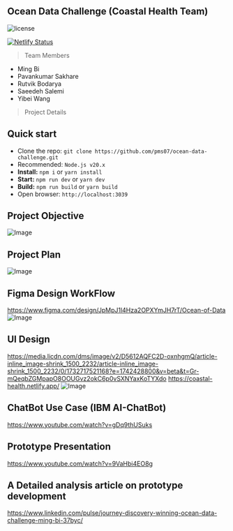 ## Ocean Data Challenge (Coastal Health Team)

![license](https://img.shields.io/badge/license-MIT-blue.svg)

[![Netlify Status](https://api.netlify.com/api/v1/badges/32243c0e-7d25-41bf-afb3-ca252d704102/deploy-status)](https://app.netlify.com/sites/coastal-health/deploys)

> Team Members
  - Ming Bi
  - Pavankumar Sakhare
  - Rutvik Bodarya
  - Saeedeh Salemi
  - Yibei Wang
> 
> Project Details
## Quick start

- Clone the repo: `git clone https://github.com/pms07/ocean-data-challenge.git`
- Recommended: `Node.js v20.x`
- **Install:** `npm i` or `yarn install`
- **Start:** `npm run dev` or `yarn dev`
- **Build:** `npm run build` or `yarn build`
- Open browser: `http://localhost:3039`

## Project Objective 
![Image](https://media.licdn.com/dms/image/v2/D5612AQFMrjREwoCmdQ/article-inline_image-shrink_1000_1488/article-inline_image-shrink_1000_1488/0/1732716437214?e=1742428800&v=beta&t=vstJcMnuAIh6oiCK9LmN9EQvJEp2GJ-7mhzp-CopZPg)

## Project Plan 
![Image](https://media.licdn.com/dms/image/v2/D5612AQFBMxwo159mBQ/article-inline_image-shrink_1000_1488/article-inline_image-shrink_1000_1488/0/1732716485341?e=1742428800&v=beta&t=_ZEhyXrHApOz__Q3Zn4u9d6gwDgedYm0KQH6NvUpj2A)

## Figma Design WorkFlow
  https://www.figma.com/design/JpMpJ1l4Hza2OPXYmJH7rT/Ocean-of-Data
  ![Image](https://media.licdn.com/dms/image/v2/D5612AQEBckIV6jZAgA/article-inline_image-shrink_1500_2232/article-inline_image-shrink_1500_2232/0/1732717249176?e=1742428800&v=beta&t=Csou-4T19yoMAcnFMxrF-5DOxrGXu3dsiRAsFbQhL40)
  
## UI Design
  https://media.licdn.com/dms/image/v2/D5612AQFC2D-oxnhgmQ/article-inline_image-shrink_1500_2232/article-inline_image-shrink_1500_2232/0/1732717521168?e=1742428800&v=beta&t=Gr-mQeqbZGMpapO8OOUGvz2okC6p0vSXNYaxKoTYXdo
  https://coastal-health.netlify.app/
  ![Image](https://media.licdn.com/dms/image/v2/D5612AQFC2D-oxnhgmQ/article-inline_image-shrink_1500_2232/article-inline_image-shrink_1500_2232/0/1732717521168?e=1742428800&v=beta&t=Gr-mQeqbZGMpapO8OOUGvz2okC6p0vSXNYaxKoTYXdo)

## ChatBot Use Case (IBM AI-ChatBot) 
  https://www.youtube.com/watch?v=gDq9thUSuks

## Prototype Presentation 
  https://www.youtube.com/watch?v=9VaHbi4EO8g
  
## A Detailed analysis article on prototype development
  https://www.linkedin.com/pulse/journey-discovery-winning-ocean-data-challenge-ming-bi-37byc/
